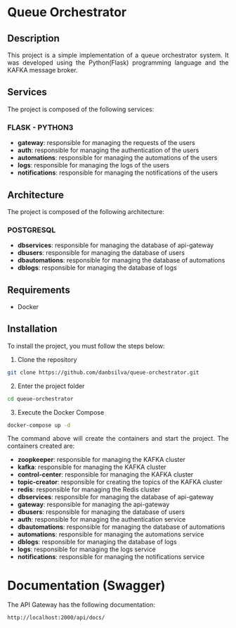 # Queue Orchestrator

## Description
<p align="justify">This project is a simple implementation of a queue orchestrator system. It was developed using the Python(Flask) programming language and the KAFKA message broker.</p>

## Services
<p align="justify">The project is composed of the following services:</p>

### FLASK - PYTHON3
- **gateway**: responsible for managing the requests of the users
- **auth**: responsible for managing the authentication of the users
- **automations**: responsible for managing the automations of the users
- **logs**: responsible for managing the logs of the users
- **notifications**: responsible for managing the notifications of the users

## Architecture
<p align="justify">The project is composed of the following architecture:</p>

### POSTGRESQL
- **dbservices**: responsible for managing the database of api-gateway
- **dbusers**: responsible for managing the database of users
- **dbautomations**: responsible for managing the database of automations
- **dblogs**: responsible for managing the database of logs



## Requirements
- Docker

## Installation
<p align="justify">To install the project, you must follow the steps below:</p>

1. Clone the repository
```bash
git clone https://github.com/danbsilva/queue-orchestrator.git
```

2. Enter the project folder
```bash
cd queue-orchestrator
```

3. Execute the Docker Compose
```bash
docker-compose up -d
```
<p align="justify">The command above will create the containers and start the project. The containers created are:</p>

- **zoopkeeper**: responsible for managing the KAFKA cluster
- **kafka**: responsible for managing the KAFKA cluster
- **control-center**: responsible for managing the KAFKA cluster
- **topic-creator**: responsible for creating the topics of the KAFKA cluster
- **redis**: responsible for managing the Redis cluster
- **dbservices**: responsible for managing the database of api-gateway
- **gateway**: responsible for managing the api-gateway
- **dbusers**: responsible for managing the database of users
- **auth**: responsible for managing the authentication service
- **dbautomations**: responsible for managing the database of automations
- **automations**: responsible for managing the automations service
- **dblogs**: responsible for managing the database of logs
- **logs**: responsible for managing the logs service
- **notifications**: responsible for managing the notifications service


# Documentation (Swagger)
<p align="justify">The API Gateway has the following documentation:</p>

```url
http://localhost:2000/api/docs/
```



